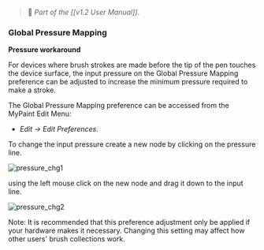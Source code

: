 > :book: _Part of the [[v1.2 User Manual]]_.  

### Global Pressure Mapping ###

**Pressure workaround** 

For devices where brush strokes are made before the tip of the pen touches the device surface, the input pressure on the Global Pressure Mapping preference can be adjusted to increase the minimum pressure required to make a stroke.

The Global Pressure Mapping preference can be accessed from the MyPaint Edit Menu:
  * _Edit → Edit Preferences_.

To change the input pressure create a new node by clicking on the pressure line.  

![pressure_chg1](https://cloud.githubusercontent.com/assets/13103021/8636281/6177d4d0-2827-11e5-9f2e-648fe8b703b0.png)

using the left mouse click on the new node and drag it down to the input line.  

![pressure_chg2](https://cloud.githubusercontent.com/assets/13103021/8636282/617c0b18-2827-11e5-93b5-c1bd1c43c193.png)

Note: It is recommended that this preference adjustment only be applied if your hardware makes it necessary. 
Changing this setting may affect how other users' brush collections work.

 